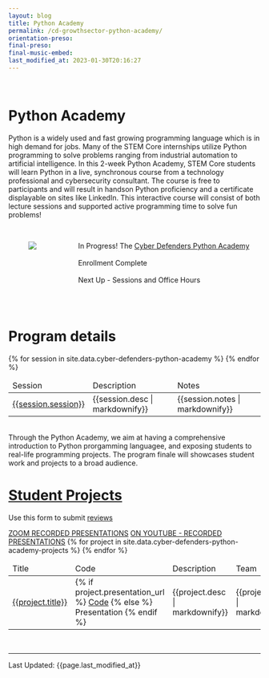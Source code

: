 ```yaml
---
layout: blog
title: Python Academy
permalink: /cd-growthsector-python-academy/
orientation-preso:
final-preso: 
final-music-embed:
last_modified_at: 2023-01-30T20:16:27
---
```

<br/>
<h1 class="title">Python Academy</h1>

Python is a widely used and fast growing programming language which is in high demand for jobs.  Many of the STEM Core internships utilize Python programming to solve problems ranging from industrial automation to artificial intelligence.  In this 2-week Python Academy, STEM Core students will learn Python in a live, synchronous course from a technology professional and cybersecurity consultant.  The course is free to participants and will result in handson Python proficiency and a certificate displayable on sites like LinkedIn.  This interactive course will consist of both lecture sessions and supported active programming time to solve fun problems!

<br/>
<section>
<div class="container">
    <div class="columns is-multiline is-mobile is-centered">
        <div class="column is-half">
            <figure class="image is-square">
            <img src="{{site.url}}{{site.baseurl}}assets/images/gs-python.png"/>
            </figure>
        </div>
        <div class="column is-half">
        <p class="has-text-left">   
            <div>
                <span class="tag is-primary">In Progress!</span> The <a href=''>Cyber Defenders Python Academy</a>
                <br/> <br/>
                <span class="tag is-danger">Enrollment Complete</span>
                <br/> <br/>
                <span class="tag is-danger">Next Up - Sessions and Office Hours</span>
                <br/> <br/>
            </div>
            </p>
        </div>
    </div>
</div>
</section>

<br/>
<h1 class="title">Program details</h1>
<table class="table is-bordered is-striped">
    <thead>
        <td>Session</td><td>Description</td><td>Notes</td>
    </thead>
    <tbody>
    {% for session in site.data.cyber-defenders-python-academy %} 
    <tr>
        <td><a id="{{session.session| url_encode}}" href="#{{session.session | url_encode}}">{{session.session}}</a></td>
        <td>{{session.desc | markdownify}}</td>
        <td>{{session.notes | markdownify}}</td>
    </tr>
    {% endfor %}
    </tbody>
</table>

<br/>
Through the Python Academy, we aim at having a comprehensive introduction to Python prorgamming languagee, and exposing students to real-life programming projects. The program finale will showcases student work and projects to a broad audience.
<br/>


<h1 class="title"><a id="projects" href="#projects">Student Projects</a></h1>
<p>Use this form to submit <a href="https://docs.google.com/forms/d/e/1FAIpQLSeA_lMQWVrwFkEvh9cOjFISOkabSacRtEo0Tuk_7-AIlfp-Zg/viewform">reviews</a></p>
<a class="tag is-danger" href="https://us02web.zoom.us/rec/share/GSHhYNjl_vOBhD73XP7vZlmfzYooYYHv-J3Pt7oeS6FuJ_xAMq9Av4TM7pz4Wq2e.y5pWWIbKhp2zndGE">ZOOM RECORDED PRESENTATIONS</a>
<a class="tag is-info" href="https://www.youtube.com/watch?v=8L_1c8vztM4">ON YOUTUBE - RECORDED PRESENTATIONS</a>
<table class="table is-bordered is-striped">
    <thead>
        <td>Title</td><td>Code</td><td>Description</td><td>Team</td>
    </thead>
    <tbody>
    {% for project in site.data.cyber-defenders-python-academy-projects %} 
    <tr>
        <td><a id="{{project.title| url_encode}}" href="#{{project.title | url_encode}}">{{project.title}}</a></td>
        <td>{% if project.presentation_url %}
            <a href="{{project.presentation_url}}">Code</a>
            {% else %}
            Presentation
            {% endif %}
            </td>
        <td>{{project.desc | markdownify}}</td>
        <td>{{project.team | markdownify}}</td>
    </tr>
    {% endfor %}
    </tbody>
</table>
<br/>
<hr/>
Last Updated: {{page.last_modified_at}}